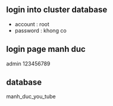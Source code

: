 ## login into cluster database
- account :  root
- password : khong co

## login page manh duc
admin
123456789

## database 
manh_duc_you_tube
